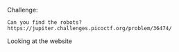 Challenge:
```
Can you find the robots? https://jupiter.challenges.picoctf.org/problem/36474/
```
Looking at the website
